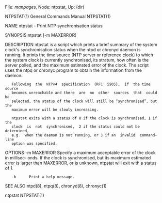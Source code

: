 File: *manpages*,  Node: ntpstat,  Up: (dir)

NTPSTAT(1)                  General Commands Manual                 NTPSTAT(1)



NAME
       ntpstat - Print NTP synchronisation status


SYNOPSIS
       ntpstat [-m MAXERROR]


DESCRIPTION
       ntpstat  is a script which prints a brief summary of the system clock's
       synchronisation status when the ntpd or chronyd daemon is running.   It
       prints  the  time  source  (NTP server or reference clock) to which the
       system clock is currently synchronised, its stratum, how often  is  the
       server polled, and the maximum estimated error of the clock. The script
       uses the ntpq or chronyc program to obtain  the  information  from  the
       daemon.

       Following  the  NTPv4  specification  (RFC  5905),  if  the time source
       becomes unreachable and there  are  no  other  sources  that  could  be
       selected, the status of the clock will still be “synchronised”, but the
       maximum error will be slowly increasing.

       ntpstat exits with a status of 0 if the clock is synchronised, 1 if the
       clock  is  not  synchronised,  2 if the status could not be determined,
       e.g.  when the daemon is not running, or 3 if an  invalid  command-line
       option was specified.


OPTIONS
       -m MAXERROR
               Specify  a  maximum  acceptable error of the clock in millisec‐
               onds. If the clock is synchronised, but its  maximum  estimated
               error is larger than MAXERROR, or is unknown, ntpstat will exit
               with a status of 1.

       -h      Print a help message.


SEE ALSO
       ntpd(8), ntpq(8), chronyd(8), chronyc(1)



ntpstat                                                             NTPSTAT(1)
